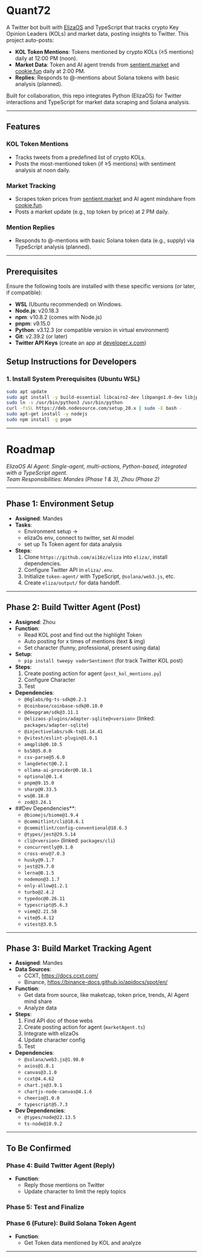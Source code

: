 # Quant72

A Twitter bot built with [ElizaOS](https://github.com/ai16z/eliza) and TypeScript that tracks crypto Key Opinion Leaders (KOLs) and market data, posting insights to Twitter. This project auto-posts:

- **KOL Token Mentions**: Tokens mentioned by crypto KOLs (≥5 mentions) daily at 12:00 PM (noon).
- **Market Data**: Token and AI agent trends from [sentient.market](https://www.sentient.market/) and [cookie.fun](https://www.cookie.fun/) daily at 2:00 PM.
- **Replies**: Responds to @-mentions about Solana tokens with basic analysis (planned).

Built for collaboration, this repo integrates Python (ElizaOS) for Twitter interactions and TypeScript for market data scraping and Solana analysis.

---

## Features

### KOL Token Mentions
- Tracks tweets from a predefined list of crypto KOLs.
- Posts the most-mentioned token (if ≥5 mentions) with sentiment analysis at noon daily.

### Market Tracking
- Scrapes token prices from [sentient.market](https://www.sentient.market/) and AI agent mindshare from [cookie.fun](https://www.cookie.fun/).
- Posts a market update (e.g., top token by price) at 2 PM daily.

### Mention Replies
- Responds to @-mentions with basic Solana token data (e.g., supply) via TypeScript analysis (planned).

---

## Prerequisites
Ensure the following tools are installed with these specific versions (or later, if compatible):

- **WSL** (Ubuntu recommended) on Windows.
- **Node.js**: v20.18.3
- **npm**: v10.8.2 (comes with Node.js)
- **pnpm**: v9.15.0
- **Python**: v3.12.3 (or compatible version in virtual environment)
- **Git**: v2.39.2 (or later)
- **Twitter API Keys** (create an app at [developer.x.com](https://developer.x.com))
  
## Setup Instructions for Developers

### 1. Install System Prerequisites (Ubuntu WSL)
```bash
sudo apt update
sudo apt install -y build-essential libcairo2-dev libpango1.0-dev libjpeg-dev libgif-dev libpng-dev python3-dev g++ python3 python3-pip python3-venv git
sudo ln -s /usr/bin/python3 /usr/bin/python
curl -fsSL https://deb.nodesource.com/setup_20.x | sudo -E bash -
sudo apt-get install -y nodejs
sudo npm install -g pnpm
```

---
# Roadmap

*ElizaOS AI Agent: Single-agent, multi-actions, Python-based, integrated with a TypeScript agent.*  
*Team Responsibilities: Mandes (Phase 1 & 3), Zhou (Phase 2)*

---

## Phase 1: Environment Setup
- **Assigned**: Mandes
- **Tasks**:
  - Environment setup ->
  - elizaOs env, connect to twitter, set AI model
  - set up Ts Token agent for data analysis
- **Steps**:
  1. Clone `https://github.com/ai16z/eliza` into `eliza/`, install dependencies.
  2. Configure Twitter API in `eliza/.env`.
  3. Initialize `token-agent/` with TypeScript, `@solana/web3.js`, etc.
  4. Create `eliza/output/` for data handoff.

---

## Phase 2: Build Twitter Agent (Post)
- **Assigned**: Zhou
- **Function**:
  - Read KOL post and find out the highlight Token
  - Auto posting for x times of mentions (text & img)
  - Set character (funny, professional, present using data)
- **Setup**:
  - `pip install tweepy vaderSentiment` (for track Twitter KOL post)
- **Steps**:
  1. Create posting action for agent (`post_kol_mentions.py`)
  2. Configure Character
  3. Test
- **Dependencies**:
  - `@0glabs/0g-ts-sdk@0.2.1`
  - `@coinbase/coinbase-sdk@0.10.0`
  - `@deepgram/sdk@3.11.1`
  - `@elizaos-plugins/adapter-sqlite@<version>` (linked: `packages/adapter-sqlite`)
  - `@injectivelabs/sdk-ts@1.14.41`
  - `@vitest/eslint-plugin@1.0.1`
  - `amqplib@0.10.5`
  - `bs58@5.0.0`
  - `csv-parse@5.6.0`
  - `langdetect@0.2.1`
  - `ollama-ai-provider@0.16.1`
  - `optional@0.1.4`
  - `pnpm@9.15.0`
  - `sharp@0.33.5`
  - `ws@8.18.0`
  - `zod@3.24.1`
- ##Dev Dependencies**:
  - `@biomejs/biome@1.9.4`
  - `@commitlint/cli@18.6.1`
  - `@commitlint/config-conventional@18.6.3`
  - `@types/jest@29.5.14`
  - `cli@<version>` (linked: `packages/cli`)
  - `concurrently@9.1.0`
  - `cross-env@7.0.3`
  - `husky@9.1.7`
  - `jest@29.7.0`
  - `lerna@8.1.5`
  - `nodemon@3.1.7`
  - `only-allow@1.2.1`
  - `turbo@2.4.2`
  - `typedoc@0.26.11`
  - `typescript@5.6.3`
  - `viem@2.21.58`
  - `vite@5.4.12`
  - `vitest@3.0.5`

---

## Phase 3: Build Market Tracking Agent
- **Assigned**: Mandes
- **Data Sources**:
  - CCXT, https://docs.ccxt.com/
  - Binance, https://binance-docs.github.io/apidocs/spot/en/
- **Function**:
  - Get data from source, like maketcap, token price, trends, AI Agent mind share
  - Analyze data
- **Steps**:
  1. Find API doc of those webs
  2. Create posting action for agent (`marketAgent.ts`)
  3. Integrate with elizaOs
  4. Update character config
  5. Test
- **Dependencies**:
  - `@solana/web3.js@1.98.0`
  - `axios@1.8.1`
  - `canvas@3.1.0`
  - `ccxt@4.4.62`
  - `chart.js@3.9.1`
  - `chartjs-node-canvas@4.1.6`
  - `cheerio@1.0.0`
  - `typescript@5.7.3`
- **Dev Dependencies**:
  - `@types/node@22.13.5`
  - `ts-node@10.9.2`

---

## To Be Confirmed

### Phase 4: Build Twitter Agent (Reply)
- **Function**:
  - Reply those mentions on Twitter
  - Update character to limit the reply topics

### Phase 5: Test and Finalize

### Phase 6 (Future): Build Solana Token Agent
- **Function**:
  - Get Token data mentioned by KOL and analyze

---

